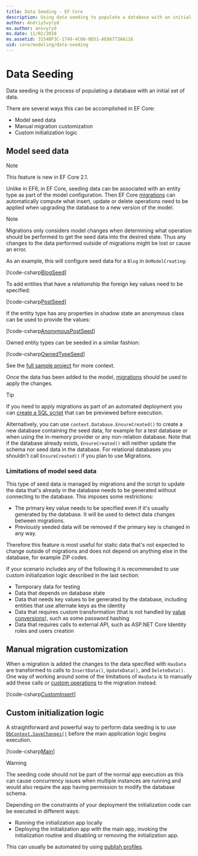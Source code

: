 ```yaml
---
title: Data Seeding - EF Core
description: Using data seeding to populate a database with an initial set of data using Entity Framework Core
author: AndriySvyryd
ms.author: ansvyryd
ms.date: 11/02/2018
ms.assetid: 3154BF3C-1749-4C60-8D51-AE86773AA116
uid: core/modeling/data-seeding
---
```

# Data Seeding

Data seeding is the process of populating a database with an initial set of data.

There are several ways this can be accomplished in EF Core:

* Model seed data
* Manual migration customization
* Custom initialization logic

## Model seed data

> [!NOTE]
> This feature is new in EF Core 2.1.

Unlike in EF6, in EF Core, seeding data can be associated with an entity type as part of the model configuration. Then EF Core [migrations](xref:core/managing-schemas/migrations/index) can automatically compute what insert, update or delete operations need to be applied when upgrading the database to a new version of the model.

> [!NOTE]
> Migrations only considers model changes when determining what operation should be performed to get the seed data into the desired state. Thus any changes to the data performed outside of migrations might be lost or cause an error.

As an example, this will configure seed data for a `Blog` in `OnModelCreating`:

[!code-csharp[BlogSeed](../../../samples/core/Modeling/DataSeeding/DataSeedingContext.cs?name=BlogSeed)]

To add entities that have a relationship the foreign key values need to be specified:

[!code-csharp[PostSeed](../../../samples/core/Modeling/DataSeeding/DataSeedingContext.cs?name=PostSeed)]

If the entity type has any properties in shadow state an anonymous class can be used to provide the values:

[!code-csharp[AnonymousPostSeed](../../../samples/core/Modeling/DataSeeding/DataSeedingContext.cs?name=AnonymousPostSeed)]

Owned entity types can be seeded in a similar fashion:

[!code-csharp[OwnedTypeSeed](../../../samples/core/Modeling/DataSeeding/DataSeedingContext.cs?name=OwnedTypeSeed)]

See the [full sample project](https://github.com/dotnet/EntityFramework.Docs/tree/master/samples/core/Modeling/DataSeeding) for more context.

Once the data has been added to the model, [migrations](xref:core/managing-schemas/migrations/index) should be used to apply the changes.

> [!TIP]
> If you need to apply migrations as part of an automated deployment you can [create a SQL script](xref:core/managing-schemas/migrations/index#generate-sql-scripts) that can be previewed before execution.

Alternatively, you can use `context.Database.EnsureCreated()` to create a new database containing the seed data, for example for a test database or when using the in-memory provider or any non-relation database. Note that if the database already exists, `EnsureCreated()` will neither update the schema nor seed data in the database. For relational databases you shouldn't call `EnsureCreated()` if you plan to use Migrations.

### Limitations of model seed data

This type of seed data is managed by migrations and the script to update the data that's already in the database needs to be generated without connecting to the database. This imposes some restrictions:

* The primary key value needs to be specified even if it's usually generated by the database. It will be used to detect data changes between migrations.
* Previously seeded data will be removed if the primary key is changed in any way.

Therefore this feature is most useful for static data that's not expected to change outside of migrations and does not depend on anything else in the database, for example ZIP codes.

If your scenario includes any of the following it is recommended to use custom initialization logic described in the last section:

* Temporary data for testing
* Data that depends on database state
* Data that needs key values to be generated by the database, including entities that use alternate keys as the identity
* Data that requires custom transformation (that is not handled by [value conversions](xref:core/modeling/value-conversions)), such as some password hashing
* Data that requires calls to external API, such as ASP.NET Core Identity roles and users creation

## Manual migration customization

When a migration is added the changes to the data specified with `HasData` are transformed to calls to `InsertData()`, `UpdateData()`, and `DeleteData()`. One way of working around some of the limitations of `HasData` is to manually add these calls or [custom operations](xref:core/managing-schemas/migrations/operations) to the migration instead.

[!code-csharp[CustomInsert](../../../samples/core/Modeling/DataSeeding/Migrations/20181102235626_Initial.cs?name=CustomInsert)]

## Custom initialization logic

A straightforward and powerful way to perform data seeding is to use [`DbContext.SaveChanges()`](xref:core/saving/index) before the main application logic begins execution.

[!code-csharp[Main](../../../samples/core/Modeling/DataSeeding/Program.cs?name=CustomSeeding)]

> [!WARNING]
> The seeding code should not be part of the normal app execution as this can cause concurrency issues when multiple instances are running and would also require the app having permission to modify the database schema.

Depending on the constraints of your deployment the initialization code can be executed in different ways:

* Running the initialization app locally
* Deploying the initialization app with the main app, invoking the initialization routine and disabling or removing the initialization app.

This can usually be automated by using [publish profiles](/aspnet/core/host-and-deploy/visual-studio-publish-profiles).
